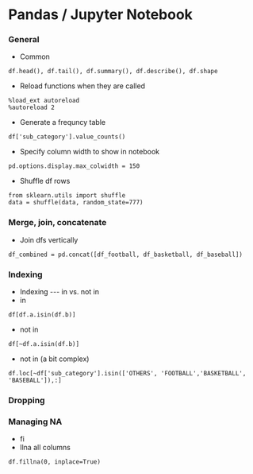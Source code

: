 
# Pandas / Jupyter Notebook

### General

- Common
```
df.head(), df.tail(), df.summary(), df.describe(), df.shape
```

- Reload functions when they are called
```
%load_ext autoreload
%autoreload 2
```

- Generate a frequncy table
```
df['sub_category'].value_counts()
```
- Specify column width to show in notebook
```
pd.options.display.max_colwidth = 150
```
- Shuffle df rows
```
from sklearn.utils import shuffle
data = shuffle(data, random_state=777)
```




### Merge, join, concatenate

- Join dfs vertically
```
df_combined = pd.concat([df_football, df_basketball, df_baseball])
```

### Indexing

- Indexing --- in vs. not in
- in
```
df[df.a.isin(df.b)]
```
- not in
```
df[~df.a.isin(df.b)]
```

- not in (a bit complex)
```
df.loc[~df['sub_category'].isin(['OTHERS', 'FOOTBALL','BASKETBALL', 'BASEBALL']),:]
```
### Dropping 

### 




### Managing NA
- fi
- llna all columns
```
df.fillna(0, inplace=True)
```


